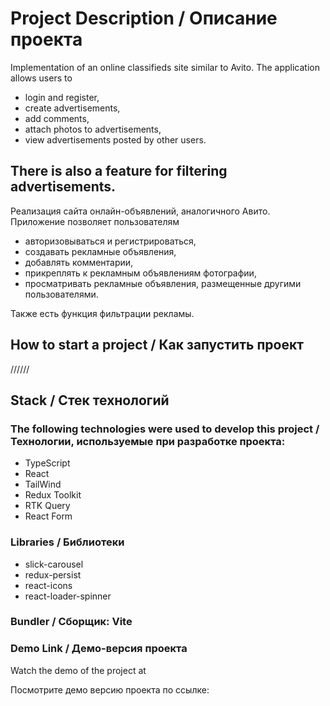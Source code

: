 # Project Description / Описание проекта

Implementation of an online classifieds site similar to Avito. The application allows users to
 - login and register,
 - create advertisements,
 - add comments, 
 - attach photos to advertisements,
 - view advertisements posted by other users.
 
 There is also a feature for filtering advertisements.
------------------------------------------------------------------------------------------
Реализация сайта онлайн-объявлений, аналогичного Авито. Приложение позволяет пользователям
- авторизовываться и регистрироваться,
- создавать рекламные объявления,
- добавлять комментарии,
- прикреплять к рекламным объявлениям фотографии,
- просматривать рекламные объявления, размещенные другими пользователями.

Также есть функция фильтрации рекламы.

## How to start a project / Как запустить проект

//////

## Stack / Стек технологий

### The following technologies were used to develop this project / Технологии, используемые при разработке проекта:

* TypeScript
* React
* TailWind
* Redux Toolkit
* RTK Query
* React Form

### Libraries / Библиотеки
* slick-carousel
* redux-persist
* react-icons
* react-loader-spinner

### Bundler / Сборщик: Vite

### Demo Link / Демо-версия проекта

Watch the demo of the project at

Посмотрите демо версию проекта по ссылке: 